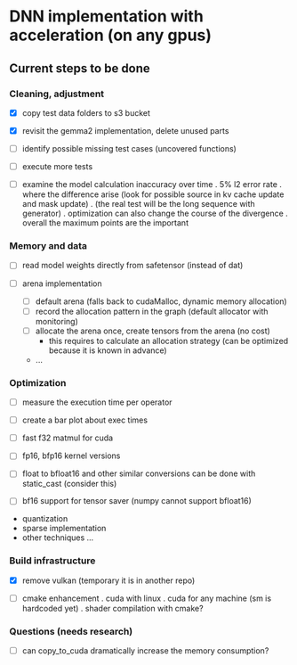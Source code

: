 # DNN implementation with acceleration (on any gpus)

## Current steps to be done


### Cleaning, adjustment

- [x] copy test data folders to s3 bucket
- [x] revisit the gemma2 implementation, delete unused parts
- [ ] identify possible missing test cases (uncovered functions) 
- [ ] execute more tests
- [ ] examine the model calculation inaccuracy over time
    . 5% l2 error rate
	. where the difference arise (look for possible source in kv cache update and mask update)
	. (the real test will be the long sequence with generator)
	. optimization can also change the course of the divergence
	. overall the maximum points are the important


### Memory and data

- [ ] read model weights directly from safetensor (instead of dat)

- [ ] arena implementation
    - [ ] default arena (falls back to cudaMalloc, dynamic memory allocation)
	- [ ] record the allocation pattern in the graph (default allocator with monitoring)
	- [ ] allocate the arena once, create tensors from the arena (no cost)
	    - this requires to calculate an allocation strategy (can be optimized because it is known in advance)
	- ...


### Optimization

- [ ] measure the execution time per operator
- [ ] create a bar plot about exec times

- [ ] fast f32 matmul for cuda

- [ ] fp16, bfp16 kernel versions

- [ ] float to bfloat16 and other similar conversions can be done with static_cast (consider this)
- [ ] bf16 support for tensor saver (numpy cannot support bfloat16)


- quantization
- sparse implementation
- other techniques ...


### Build infrastructure

- [x] remove vulkan (temporary it is in another repo)
- [ ] cmake enhancement
    . cuda with linux
	. cuda for any machine (sm is hardcoded yet)
	. shader compilation with cmake?


### Questions (needs research)

- [ ] can copy_to_cuda dramatically increase the memory consumption?







